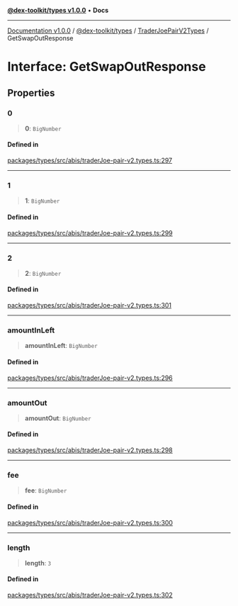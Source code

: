 [**@dex-toolkit/types v1.0.0**](../../../README.md) • **Docs**

***

[Documentation v1.0.0](../../../../../packages.md) / [@dex-toolkit/types](../../../README.md) / [TraderJoePairV2Types](../README.md) / GetSwapOutResponse

# Interface: GetSwapOutResponse

## Properties

### 0

> **0**: `BigNumber`

#### Defined in

[packages/types/src/abis/traderJoe-pair-v2.types.ts:297](https://github.com/niZmosis/dex-toolkit/blob/3d8b41b44787b30fbea5de3ab4737662ffb61bc8/packages/types/src/abis/traderJoe-pair-v2.types.ts#L297)

***

### 1

> **1**: `BigNumber`

#### Defined in

[packages/types/src/abis/traderJoe-pair-v2.types.ts:299](https://github.com/niZmosis/dex-toolkit/blob/3d8b41b44787b30fbea5de3ab4737662ffb61bc8/packages/types/src/abis/traderJoe-pair-v2.types.ts#L299)

***

### 2

> **2**: `BigNumber`

#### Defined in

[packages/types/src/abis/traderJoe-pair-v2.types.ts:301](https://github.com/niZmosis/dex-toolkit/blob/3d8b41b44787b30fbea5de3ab4737662ffb61bc8/packages/types/src/abis/traderJoe-pair-v2.types.ts#L301)

***

### amountInLeft

> **amountInLeft**: `BigNumber`

#### Defined in

[packages/types/src/abis/traderJoe-pair-v2.types.ts:296](https://github.com/niZmosis/dex-toolkit/blob/3d8b41b44787b30fbea5de3ab4737662ffb61bc8/packages/types/src/abis/traderJoe-pair-v2.types.ts#L296)

***

### amountOut

> **amountOut**: `BigNumber`

#### Defined in

[packages/types/src/abis/traderJoe-pair-v2.types.ts:298](https://github.com/niZmosis/dex-toolkit/blob/3d8b41b44787b30fbea5de3ab4737662ffb61bc8/packages/types/src/abis/traderJoe-pair-v2.types.ts#L298)

***

### fee

> **fee**: `BigNumber`

#### Defined in

[packages/types/src/abis/traderJoe-pair-v2.types.ts:300](https://github.com/niZmosis/dex-toolkit/blob/3d8b41b44787b30fbea5de3ab4737662ffb61bc8/packages/types/src/abis/traderJoe-pair-v2.types.ts#L300)

***

### length

> **length**: `3`

#### Defined in

[packages/types/src/abis/traderJoe-pair-v2.types.ts:302](https://github.com/niZmosis/dex-toolkit/blob/3d8b41b44787b30fbea5de3ab4737662ffb61bc8/packages/types/src/abis/traderJoe-pair-v2.types.ts#L302)
